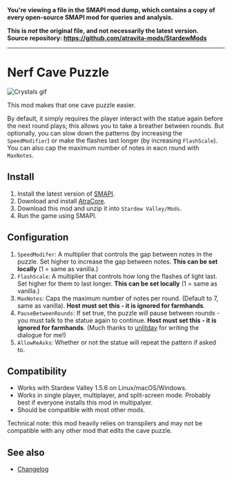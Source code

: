 **You're viewing a file in the SMAPI mod dump, which contains a copy of every open-source SMAPI mod
for queries and analysis.**

**This is _not_ the original file, and not necessarily the latest version.**  
**Source repository: https://github.com/atravita-mods/StardewMods**

----

Nerf Cave Puzzle
=================================

![Crystals gif](docs/crystals2.gif)

This mod makes that one cave puzzle easier.

By default, it simply requires the player interact with the statue again before the next round plays; this allows you to take a breather between rounds. But optionally, you can slow down the patterns (by increasing the `SpeedModifier`) or make the flashes last longer (by increasing `FlashScale`). You can also cap the maximum number of notes in eacn round with `MaxNotes`.

## Install

1. Install the latest version of [SMAPI](https://smapi.io).
2. Download and install [AtraCore](https://www.nexusmods.com/stardewvalley/mods/12932).
2. Download this mod and unzip it into `Stardew Valley/Mods`.
3. Run the game using SMAPI.

## Configuration

1. `SpeedModifer`: A multiplier that controls the gap between notes in the puzzle. Set higher to increase the gap between notes. **This can be set locally** (1 = same as vanilla.)
2. `FlashScale`: A multiplier that controls how long the flashes of light last. Set higher for them to last longer. **This can be set locally** (1 = same as vanilla.)
3. `MaxNotes`: Caps the maximum number of notes per round. (Default to 7, same as vanilla). **Host must set this - it is ignored for farmhands**.
4. `PauseBetweenRounds`: If set true, the puzzle will pause between rounds - you must talk to the statue again to continue. **Host must set this - it is ignored for farmhands**. (Much thanks to [unlitday](https://www.nexusmods.com/users/114778613/) for writing the dialogue for me!)
5. `AllowReAsks`: Whether or not the statue will repeat the pattern if asked to.

## Compatibility

* Works with Stardew Valley 1.5.6 on Linux/macOS/Windows.
* Works in single player, multiplayer, and split-screen mode. Probably best if everyone installs this mod in multipalyer.
* Should be compatible with most other mods. 

Technical note: this mod heavily relies on transpilers and may not be compatible with any other mod that edits the cave puzzle.

## See also

* [Changelog](docs/Changelog.md)
